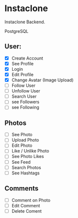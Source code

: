 # Instaclone

Instaclone Backend.

PostgreSQL

## User:

-[x]  Create Account
-[x]  See Profile
-[x]  Login
-[x]  Edit Profile
-[x]  Change Avatar (Image Upload)
-[ ]  Follow User
-[ ]  Unfollow User
-[ ]  Search User
-[ ]  see Followers
-[ ]  see Following

## Photos

-[ ]  See Photo 
-[ ]  Upload Photo
-[ ]  Edit Photo
-[ ]  Like / Unlike Photo
-[ ]  See Photo Likes
-[ ]  See Feed
-[ ]  Search Photos
-[ ]  See Hashtags

## Comments

-[ ]  Comment on Photo
-[ ]  Edit Comment
-[ ]  Delete Coment